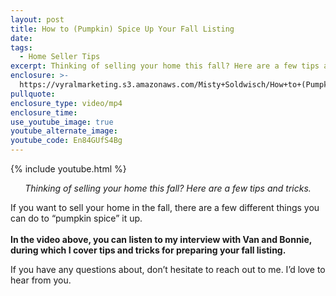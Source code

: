 ```yaml
---
layout: post
title: How to (Pumpkin) Spice Up Your Fall Listing
date:
tags:
  - Home Seller Tips
excerpt: Thinking of selling your home this fall? Here are a few tips and tricks.
enclosure: >-
  https://vyralmarketing.s3.amazonaws.com/Misty+Soldwisch/How+to+(Pumpkin)+Spice+Up+Your+Fall+Listing.mp4
pullquote:
enclosure_type: video/mp4
enclosure_time:
use_youtube_image: true
youtube_alternate_image:
youtube_code: En84GUfS4Bg
---
```


{% include youtube.html %}

<p style="text-align:center"><em>Thinking of selling your home this fall? Here are a few tips and tricks.</em></p>

If you want to sell your home in the fall, there are a few different things you can do to “pumpkin spice” it up.&nbsp;<br>&nbsp;<br>**In the video above, you can listen to my interview with Van and Bonnie, during which I cover tips and tricks for preparing your fall listing.&nbsp;**

If you have any questions about, don’t hesitate to reach out to me. I’d love to hear from you.<br>&nbsp;